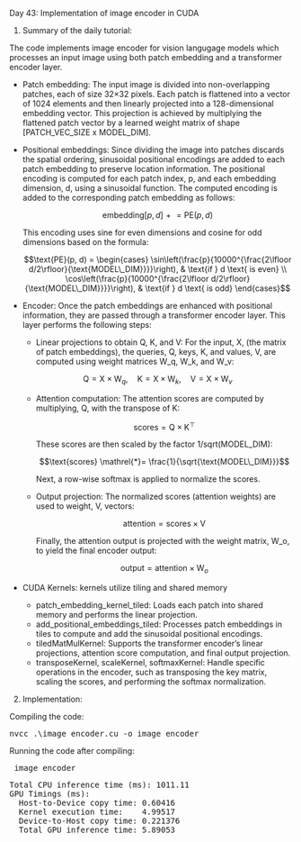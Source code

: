 Day 43: Implementation of image encoder in CUDA

1) Summary of the daily tutorial:

The code implements image encoder for vision langugage models which processes an input image using both patch embedding and a transformer encoder layer.

- Patch embedding: The input image is divided into non-overlapping patches, each of size 32×32 pixels. Each patch is flattened into a vector of 1024 elements and then linearly projected into a 128-dimensional embedding vector. This projection is achieved by multiplying the flattened patch vector by a learned weight matrix of shape [PATCH_VEC_SIZE x MODEL_DIM].

- Positional embeddings: Since dividing the image into patches discards the spatial ordering, sinusoidal positional encodings are added to each patch embedding to preserve location information. The positional encoding is computed for each patch index, p, and each embedding dimension, d, using a sinusoidal function. The computed encoding is added to the corresponding patch embedding as follows:

  ```math
  \text{embedding}[p, d] \mathrel{+}= \text{PE}(p, d)
  ```

  This encoding uses sine for even dimensions and cosine for odd dimensions based on the formula:

  ```math
  \text{PE}(p, d) = 
  \begin{cases} 
  \sin\left(\frac{p}{10000^{\frac{2\lfloor d/2\rfloor}{\text{MODEL\_DIM}}}}\right), & \text{if } d \text{ is even} \\
  \cos\left(\frac{p}{10000^{\frac{2\lfloor d/2\rfloor}{\text{MODEL\_DIM}}}}\right), & \text{if } d \text{ is odd}
  \end{cases}
  ``` 

- Encoder: Once the patch embeddings are enhanced with positional information, they are passed through a transformer encoder layer. This layer performs the following steps:
  
  - Linear projections to obtain Q, K, and V: For the input, X, (the matrix of patch embeddings), the queries, Q, keys, K, and values, V, are computed using weight matrices W_q, W_k, and W_v:

  ```math
  \text{Q} = \text{X} \times \text{W}_q,\quad
  \text{K} = \text{X} \times \text{W}_k,\quad
  \text{V} = \text{X} \times \text{W}_v
  ``` 

  - Attention computation: The attention scores are computed by multiplying, Q, with the transpose of K:

    ```math
    \text{scores} = \text{Q} \times \text{K}^\top
    ```
    
    These scores are then scaled by the factor 1/sqrt(MODEL_DIM):

    ```math
    \text{scores} \mathrel{*}= \frac{1}{\sqrt{\text{MODEL\_DIM}}}
    ```

    Next, a row-wise softmax is applied to normalize the scores.

  - Output projection: The normalized scores (attention weights) are used to weight, V, vectors:

    ```math
    \text{attention} = \text{scores} \times \text{V}
    ``` 
        
    Finally, the attention output is projected with the weight matrix, W_o, to yield the final encoder output:

    ```math
    \text{output} = \text{attention} \times \text{W}_o
    ```

- CUDA Kernels: kernels utilize tiling and shared memory
  - patch_embedding_kernel_tiled: Loads each patch into shared memory and performs the linear projection.
  - add_positional_embeddings_tiled: Processes patch embeddings in tiles to compute and add the sinusoidal positional encodings.
  - tiledMatMulKernel: Supports the transformer encoder’s linear projections, attention score computation, and final output projection.
  - transposeKernel, scaleKernel, softmaxKernel: Handle specific operations in the encoder, such as transposing the key matrix, scaling the scores, and performing the softmax normalization.

2) Implementation:

Compiling the code:  

<pre>nvcc .\image_encoder.cu -o image_encoder</pre>

Running the code after compiling: 

<pre> image_encoder </pre>

<pre>Total CPU inference time (ms): 1011.11
GPU Timings (ms):
  Host-to-Device copy time: 0.60416
  Kernel execution time:    4.99517
  Device-to-Host copy time: 0.221376
  Total GPU inference time: 5.89053</pre>